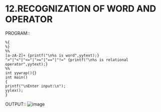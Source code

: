 # 12.RECOGNIZATION OF WORD AND OPERATOR

PROGRAM::
    
    %{
    %}
    %%
    [a-zA-Z]+ {printf("\n%s is word",yytext);}
    ">"|"<"|"<="|">="|"=="|"!=" {printf("\n%s is relational operator",yytext);}
    %%
    int yywrap(){}
    int main()
    {
    printf("\nEnter input:\n");
    yylex();
    }

OUTPUT::
![image](https://github.com/user-attachments/assets/c71c1855-ed78-4c6c-b3c4-e8f0b13ba6a6)
